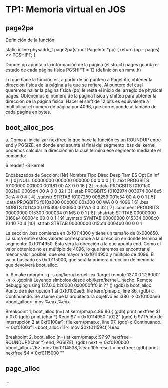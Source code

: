 TP1: Memoria virtual en JOS
===========================

page2pa
-------
Definición de la función:

static inline physaddr_t
page2pa(struct PageInfo *pp)
{
	return (pp - pages) << PGSHIFT;
}

Donde:
pp apunta a la información de la página (el struct)
pages guarda el estado de cada página física
PGSHIFT = 12 (definición en mmu.h)

Lo que hace la función es, a partir de un puntero a PageInfo, obtener la dirección física de la página a la que se refiere.
Al puntero del cual queremos hallar la página física (pp) le resta el inicio del arreglo de physical pages.
Obtenemos el número de la página física y shiftea para obtener la dirección de la página física. Hacer el shift de 12 bits es equivalente a multiplicar el número de página por 4096, que corresponde al tamaño de cada página en bytes.

boot_alloc_pos
--------------
a. Como al inicializar nextfree lo que hace la función es un ROUNDUP entre end y PGSIZE, en donde end apunta al final del segmento .bss del kernel, podemos calcular la dirección en la cual termina ese segmento mediante el comando:

$ readelf -S kernel

Encabezados de Sección:
  [Nr] Nombre            Tipo            Direc    Desp   Tam    ES Opt En Inf Al
  [ 0]                   NULL            00000000 000000 000000 00      0   0  0
  [ 1] .text             PROGBITS        f0100000 001000 001f81 00  AX  0   0 16
  [ 2] .rodata           PROGBITS        f0101fa0 002fa0 0009d4 00   A  0   0 32
  [ 3] .stab             PROGBITS        f0102974 003974 0048e5 0c   A  4   0  4
  [ 4] .stabstr          STRTAB          f0107259 008259 001e54 00   A  0   0  1
  [ 5] .data             PROGBITS        f010a000 00b000 00a300 00  WA  0   0 4096
  [ 6] .bss              NOBITS          f0114300 015300 000650 00  WA  0   0 32
  [ 7] .comment          PROGBITS        00000000 015300 000034 01  MS  0   0  1
  [ 8] .shstrtab         STRTAB          00000000 0160a4 00004c 00      0   0  1
  [ 9] .symtab           SYMTAB          00000000 015334 0008c0 10     10  70  4
  [10] .strtab           STRTAB          00000000 015bf4 0004b0 00      0   0  1


La sección .bss comienza en 0xf0114300 y tiene un tamaño de 0x000650. La suma entre estos valores corresponde a la dirección en donde termina el segmento: 0xf0114950. Ésta será la dirección a la que apunta end. 
Como el valor obtenido no es múltiplo de 4096, lo que haremos es encontrar el menor valor posible, que sea mayor a 0xf0114950 y múltiplo de 4096. El valor buscado es 0xf0115000, que será la primera dirección de memoria que devolverá boot_alloc.

b. 
$ make gdbgdb -q -s obj/kern/kernel -ex 'target remote 127.0.0.1:26000' -n -x .gdbinit
Leyendo símbolos desde obj/kern/kernel...hecho.
Remote debugging using 127.0.0.1:26000
0x0000fff0 in ?? ()
(gdb) b boot_alloc
Punto de interrupción 1 at 0xf0100ae6: file kern/pmap.c, line 86.
(gdb) c
Continuando.
Se asume que la arquitectura objetivo es i386
=> 0xf0100ae6 <boot_alloc>:	mov    %eax,%edx

Breakpoint 1, boot_alloc (n=<unknown type>) at kern/pmap.c:86
86	{
(gdb) print nextfree
$1 = 0x0
(gdb) print (char *) &end
$7 = 0xf0114950 "\022"
(gdb) b 97
Punto de interrupción 2 at 0xf0100af1: file kern/pmap.c, line 97.
(gdb) c
Continuando.
=> 0xf0100af1 <boot_alloc+11>:	mov    $0xf011594f,%eax

Breakpoint 2, boot_alloc (n=<unknown type>) at kern/pmap.c:97
97			nextfree = ROUNDUP((char *) end, PGSIZE);
(gdb) next
=> 0xf0100b00 <boot_alloc+26>:	mov    0xf0114538,%eax
105		result = nextfree;
(gdb) print nextfree
$4 = 0xf0115000 ""



page_alloc
----------

...



